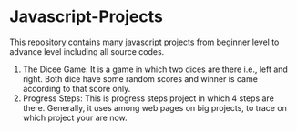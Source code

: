 # Javascript-Projects
This repository contains many javascript projects from beginner level to advance level including all source codes. 

1. The Dicee Game: It is a game in which two dices are there i.e., left and right. Both dice have some random scores and winner is came according to that score only. 
2. Progress Steps: This is progress steps project in which 4 steps are there. Generally, it uses among web pages on big projects, to trace on which project your are now.
